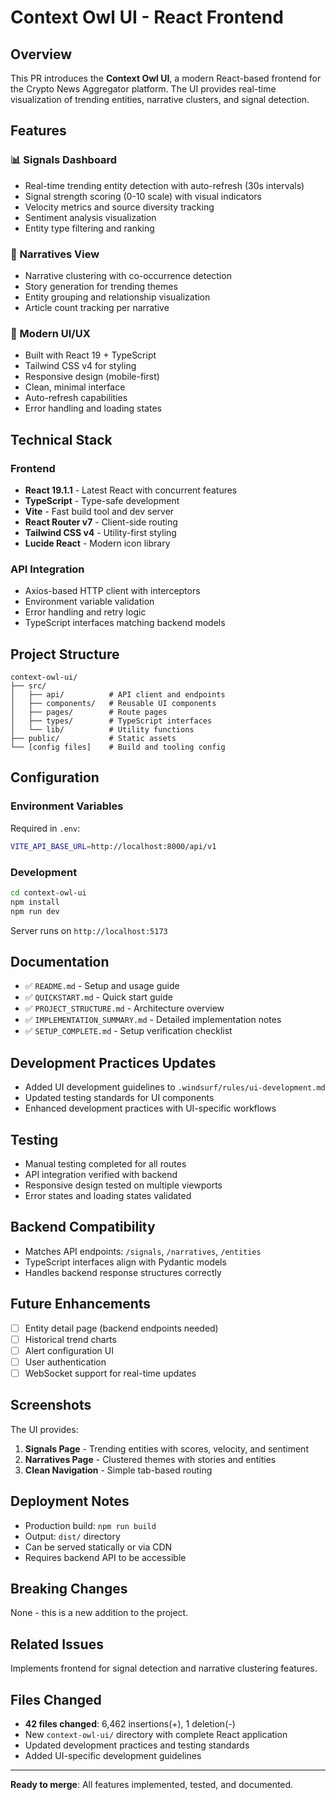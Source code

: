 # Context Owl UI - React Frontend

## Overview
This PR introduces the **Context Owl UI**, a modern React-based frontend for the Crypto News Aggregator platform. The UI provides real-time visualization of trending entities, narrative clusters, and signal detection.

## Features

### 📊 Signals Dashboard
- Real-time trending entity detection with auto-refresh (30s intervals)
- Signal strength scoring (0-10 scale) with visual indicators
- Velocity metrics and source diversity tracking
- Sentiment analysis visualization
- Entity type filtering and ranking

### 📖 Narratives View
- Narrative clustering with co-occurrence detection
- Story generation for trending themes
- Entity grouping and relationship visualization
- Article count tracking per narrative

### 🎨 Modern UI/UX
- Built with React 19 + TypeScript
- Tailwind CSS v4 for styling
- Responsive design (mobile-first)
- Clean, minimal interface
- Auto-refresh capabilities
- Error handling and loading states

## Technical Stack

### Frontend
- **React 19.1.1** - Latest React with concurrent features
- **TypeScript** - Type-safe development
- **Vite** - Fast build tool and dev server
- **React Router v7** - Client-side routing
- **Tailwind CSS v4** - Utility-first styling
- **Lucide React** - Modern icon library

### API Integration
- Axios-based HTTP client with interceptors
- Environment variable validation
- Error handling and retry logic
- TypeScript interfaces matching backend models

## Project Structure
```
context-owl-ui/
├── src/
│   ├── api/          # API client and endpoints
│   ├── components/   # Reusable UI components
│   ├── pages/        # Route pages
│   ├── types/        # TypeScript interfaces
│   └── lib/          # Utility functions
├── public/           # Static assets
└── [config files]    # Build and tooling config
```

## Configuration

### Environment Variables
Required in `.env`:
```bash
VITE_API_BASE_URL=http://localhost:8000/api/v1
```

### Development
```bash
cd context-owl-ui
npm install
npm run dev
```

Server runs on `http://localhost:5173`

## Documentation
- ✅ `README.md` - Setup and usage guide
- ✅ `QUICKSTART.md` - Quick start guide
- ✅ `PROJECT_STRUCTURE.md` - Architecture overview
- ✅ `IMPLEMENTATION_SUMMARY.md` - Detailed implementation notes
- ✅ `SETUP_COMPLETE.md` - Setup verification checklist

## Development Practices Updates
- Added UI development guidelines to `.windsurf/rules/ui-development.md`
- Updated testing standards for UI components
- Enhanced development practices with UI-specific workflows

## Testing
- Manual testing completed for all routes
- API integration verified with backend
- Responsive design tested on multiple viewports
- Error states and loading states validated

## Backend Compatibility
- Matches API endpoints: `/signals`, `/narratives`, `/entities`
- TypeScript interfaces align with Pydantic models
- Handles backend response structures correctly

## Future Enhancements
- [ ] Entity detail page (backend endpoints needed)
- [ ] Historical trend charts
- [ ] Alert configuration UI
- [ ] User authentication
- [ ] WebSocket support for real-time updates

## Screenshots
The UI provides:
1. **Signals Page** - Trending entities with scores, velocity, and sentiment
2. **Narratives Page** - Clustered themes with stories and entities
3. **Clean Navigation** - Simple tab-based routing

## Deployment Notes
- Production build: `npm run build`
- Output: `dist/` directory
- Can be served statically or via CDN
- Requires backend API to be accessible

## Breaking Changes
None - this is a new addition to the project.

## Related Issues
Implements frontend for signal detection and narrative clustering features.

## Files Changed
- **42 files changed**: 6,462 insertions(+), 1 deletion(-)
- New `context-owl-ui/` directory with complete React application
- Updated development practices and testing standards
- Added UI-specific development guidelines

---

**Ready to merge**: All features implemented, tested, and documented.

